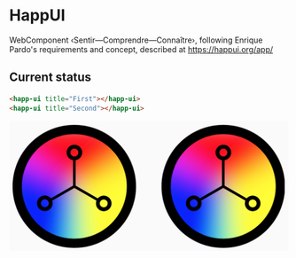 # HappUI

WebComponent ‹Sentir—Comprendre—Connaître›, following Enrique Pardo's requirements and concept, described at https://happui.org/app/

## Current status

```html
<happ-ui title="First"></happ-ui>
<happ-ui title="Second"></happ-ui>
```

![Two sample ‹happ-ui› web components](docs/happ-ui-components-sample.png)
